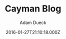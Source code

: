 ---
title: Cayman Blog
github: https://github.com/adueck/cayman-blog
demo: https://adueck.github.io/cayman-blog/
author: Adam Dueck
ssg:
  - Jekyll
cms:
  - No Cms
date: 2016-01-27T21:10:18.000Z
description: >-
  A Jekyll blog template made for simple, readable snippets of your brain
  drippings.
stale: true
---